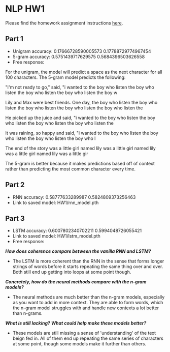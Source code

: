 # NLP HW1

Please find the homework assignment instructions [here](https://docs.google.com/document/d/1K8s_Ecms0cIqRO1PKPFs2bfFVFfZpc1nFoEhtxRlCaM/edit?tab=t.0).

## Part 1
* Unigram accuracy: 0.17666728590005573 0.17788729774967454
* 5-gram accuracy: 0.5751439717629575 0.5684396503626558
* Free response:

For the unigram, the model will predict a space as the next character for all 100 characters. The 5-gram model predicts the following:

<BOS>"I'm not ready to go," said, "i wanted to the boy who listen the boy who listen the boy who listen the boy who listen the boy w

<BOS>Lily and Max were best friends. One day, the boy who listen the boy who listen the boy who listen the boy who listen the boy who listen the

<BOS>He picked up the juice and said, "i wanted to the boy who listen the boy who listen the boy who listen the boy who listen the 

<BOS>It was raining, so happy and said, "i wanted to the boy who listen the boy who listen the boy who listen the boy who l

<BOS>The end of the story was a little girl named lily was a little girl named lily was a little girl named lily was a little gir

The 5-gram is better because it makes predictions based off of context rather than predicting the most common character every time.

## Part 2
* RNN accuracy: 0.58777633289987 0.5824809373256463
* Link to saved model: HW1/rnn_model.pth

## Part 3
* LSTM accuracy: 0.6007802340702211 0.5994048726055421
* Link to saved model: HW1/lstm_model.pth
* Free response:

***How does coherence compare between the vanilla RNN and LSTM?***

 - The LSTM is more coherent than the RNN in the sense that forms longer strings of words before it starts repeating the same thing over and over. Both still end up getting into loops at some point though.

***Concretely, how do the neural methods compare with the n-gram models?***

 - The neural methods are much better than the n-gram models, especially as you want to add in more context. They are able to form words, which the n-gram model struggles with and handle new contexts a lot better than n-grams.

***What is still lacking? What could help make these models better?***

 - These models are still missing a sense of 'understanding' of the text beign fed in. All of them end up repeating the same series of characters at some point, though some models make it further than others.
